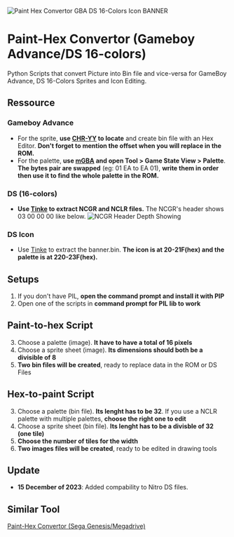 ![Paint Hex Convertor GBA DS 16-Colors Icon BANNER](https://github.com/zigaudrey/hex-paint-convertor-GBA-DS/assets/129554573/5503bde3-7e5e-42f1-b81e-ede94acd75c0)
# Paint-Hex Convertor (Gameboy Advance/DS 16-colors)
Python Scripts that convert Picture into Bin file and vice-versa for GameBoy Advance, DS 16-Colors Sprites and Icon Editing.

## Ressource
### Gameboy Advance
* For the sprite, **use [CHR-YY](https://www.romhacking.net/utilities/119/) to locate** and create bin file with an Hex Editor. **Don't forget to mention the offset when you will replace in the ROM.**
* For the palette, **use [mGBA](https://mgba.io/) and open Tool > Game State View > Palette**. **The bytes pair are swapped** (eg: 01 EA to EA 01), **write them in order then use it to find the whole palette in the ROM.**
### DS (16-colors)
* **Use [Tinke](https://www.romhacking.net/utilities/817/) to extract NCGR and NCLR files.** The NCGR's header shows 03 00 00 00 like below.
![NCGR Header Depth Showing](https://github.com/zigaudrey/hex-paint-convertor-GBA-DS/assets/129554573/b12182d3-27ad-4fb5-8208-9957dcc6e3f8)
### DS Icon
* Use [Tinke](https://www.romhacking.net/utilities/817/) to extract the banner.bin. **The icon is at 20-21F(hex) and the palette is at 220-23F(hex).**

## Setups
1. If you don't have PIL, **open the command prompt and install it with PIP**
2. Open one of the scripts in **command prompt for PIL lib to work**

## Paint-to-hex Script
3. Choose a palette (image). **It have to have a total of 16 pixels**
3. Choose a sprite sheet (image). **Its dimensions should both be a divisible of 8**
3. **Two bin files will be created**, ready to replace data in the ROM or DS Files

## Hex-to-paint Script
3. Choose a palette (bin file). **Its lenght has to be 32**. If you use a NCLR palette with multiple palettes, **choose the right one to edit**
3. Choose a sprite sheet (bin file). **Its lenght has to be a divisble of 32 (one tile)**
3. **Choose the number of tiles for the width**
3. **Two images files will be created**, ready to be edited in drawing tools

## Update
* **15 December of 2023**: Added compability to Nitro DS files.

## Similar Tool
[Paint-Hex Convertor (Sega Genesis/Megadrive)](https://github.com/zigaudrey/paint-hex-convertor-MSX)
